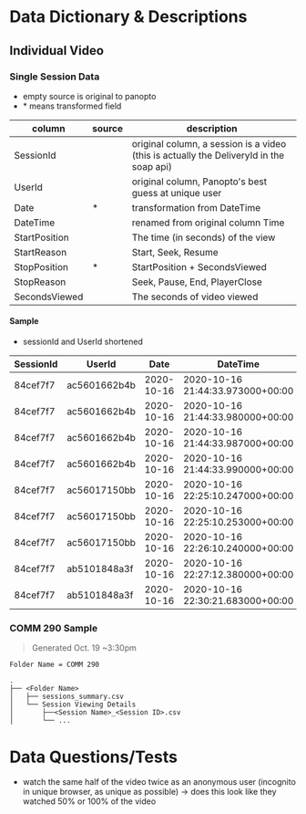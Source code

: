 # Data Dictionary & Descriptions

## Individual Video

### Single Session Data
- empty source is original to panopto
- \* means transformed field

column | source  | description
------- | ------- | -------
SessionId | | original column, a session is a video (this is actually the DeliveryId in the soap api)
UserId | | original column, Panopto's best guess at unique user
Date |*| transformation from DateTime
DateTime | | renamed from original column Time
StartPosition | | The time (in seconds) of the view
StartReason | | Start, Seek, Resume
StopPosition|*| StartPosition + SecondsViewed
StopReason | | Seek, Pause, End, PlayerClose
SecondsViewed | | The seconds of video viewed

#### Sample 
- sessionId and UserId shortened

SessionId | UserId | Date | DateTime | StartPosition | StartReason | StopPosition | StopReason | SecondsViewed
----------|--------|------|----------|---------------|-------------|--------------|------------|--------------
84cef7f7 | ac5601662b4b | 2020-10-16 | 2020-10-16 21:44:33.973000+00:00 | 0 | Start | 4.232846 | Seek | 4.232846
84cef7f7 | ac5601662b4b | 2020-10-16 | 2020-10-16 21:44:33.980000+00:00 | 26.79128 | Seek | 29.048043 | Seek | 2.256763
84cef7f7 | ac5601662b4b | 2020-10-16 | 2020-10-16 21:44:33.987000+00:00 | 9.816088 | Seek | 12.746006 | Pause | 2.929918
84cef7f7 | ac5601662b4b | 2020-10-16 | 2020-10-16 21:44:33.990000+00:00 | 12.83526 | Resume | 15.136563 | Pause | 2.301303
84cef7f7 | ac56017150bb | 2020-10-16 | 2020-10-16 22:25:10.247000+00:00 | 0 | Start | 6.179465 | Pause | 6.179465
84cef7f7 | ac56017150bb | 2020-10-16 | 2020-10-16 22:25:10.253000+00:00 | 19.278933 | Seek | 30.985006 | End | 11.706073
84cef7f7 | ac56017150bb | 2020-10-16 | 2020-10-16 22:26:10.240000+00:00 | 8.91215 | Seek | 11.365616 | Pause | 2.453466
84cef7f7 | ab5101848a3f | 2020-10-16 | 2020-10-16 22:27:12.380000+00:00 | 15.595997 | Seek | 26.321004 | Pause | 10.725007
84cef7f7 | ab5101848a3f | 2020-10-16 | 2020-10-16 22:30:21.683000+00:00 | 0.5 | Seek | 30.94654 | End | 30.44654

### COMM 290 Sample
> Generated Oct. 19 ~3:30pm

`Folder Name = COMM 290`

    .
    ├── <Folder Name>
    │   ├── sessions_summary.csv
    │   └── Session Viewing Details
    │       ├──<Session Name>_<Session ID>.csv
    │       └── ...

# Data Questions/Tests
- watch the same half of the video twice as an anonymous user (incognito in unique browser, as unique as possible) -> does this look like they watched 50% or 100% of the video
